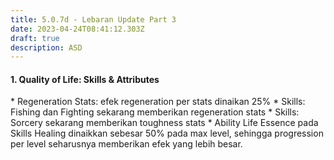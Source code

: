 ```yaml
---
title: 5.0.7d - Lebaran Update Part 3
date: 2023-04-24T08:41:12.303Z
draft: true
description: ASD
---
```

#### 1. Quality of Life: Skills & Attributes

*﻿ Regeneration Stats: efek regeneration per stats dinaikan 25%
*﻿ Skills: Fishing dan Fighting sekarang memberikan regeneration stats
*﻿ Skills: Sorcery sekarang memberikan toughness stats
*﻿ Ability Life Essence pada Skills Healing dinaikkan sebesar 50% pada max level, sehingga progression per level seharusnya memberikan efek yang lebih besar.